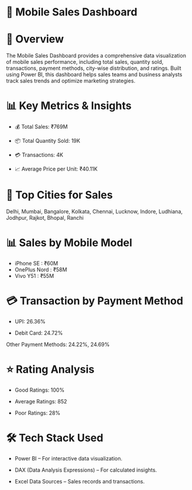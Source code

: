 # 📱 Mobile Sales Dashboard

# 📌 Overview

The Mobile Sales Dashboard provides a comprehensive data visualization of mobile sales performance, including total sales, quantity sold, transactions, payment methods, city-wise distribution, and ratings. Built using Power BI, this dashboard helps sales teams and business analysts track sales trends and optimize marketing strategies.

# 📊 Key Metrics & Insights

- 💰 Total Sales: ₹769M

- 📦 Total Quantity Sold: 19K

- 💳 Transactions: 4K

- 📈 Average Price per Unit: ₹40.11K


# 📌 Top Cities for Sales

Delhi, Mumbai, Bangalore, Kolkata, Chennai, Lucknow, Indore, Ludhiana, Jodhpur, Rajkot, Bhopal, Ranchi

# 📊 Sales by Mobile Model

  
-  iPhone SE   : ₹60M
- OnePlus Nord : ₹58M
- Vivo Y51	   :  ₹55M
 
# 💳 Transaction by Payment Method
- UPI: 26.36%

- Debit Card: 24.72%

Other Payment Methods: 24.22%, 24.69%

# ⭐ Rating Analysis
- Good Ratings: 100%

- Average Ratings: 852

- Poor Ratings: 28%

# 🛠️ Tech Stack Used
- Power BI – For interactive data visualization.

- DAX (Data Analysis Expressions) – For calculated insights.

- Excel Data Sources – Sales records and transactions.
